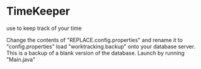 # TimeKeeper
use to keep track of your time

Change the contents of "REPLACE.config.properties" and rename it to "config.properties"
load "worktracking.backup" onto your database server.  This is a backup of a blank version of the database.
Launch by running "Main.java"



